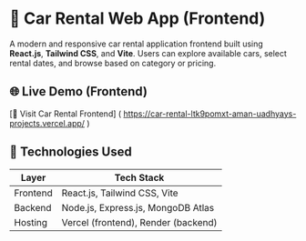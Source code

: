 # 🚗 Car Rental Web App (Frontend)

A modern and responsive car rental application frontend built using **React.js**, **Tailwind CSS**, and **Vite**. Users can explore available cars, select rental dates, and browse based on category or pricing.

## 🌐 Live Demo (Frontend)
[🔗 Visit Car Rental Frontend] ( https://car-rental-ltk9pomxt-aman-uadhyays-projects.vercel.app/ )


## 🔁 Technologies Used

| Layer     | Tech Stack                          |
|-----------|-------------------------------------|
| Frontend  | React.js, Tailwind CSS, Vite        |
| Backend   | Node.js, Express.js, MongoDB Atlas  |
| Hosting   | Vercel (frontend), Render (backend) |


